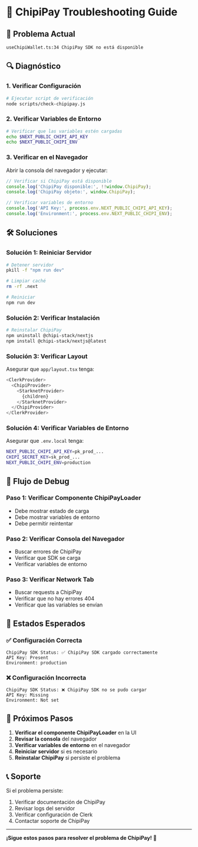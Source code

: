 # 🔧 ChipiPay Troubleshooting Guide

## 🚨 **Problema Actual**
```
useChipiWallet.ts:34 ChipiPay SDK no está disponible
```

## 🔍 **Diagnóstico**

### **1. Verificar Configuración**
```bash
# Ejecutar script de verificación
node scripts/check-chipipay.js
```

### **2. Verificar Variables de Entorno**
```bash
# Verificar que las variables estén cargadas
echo $NEXT_PUBLIC_CHIPI_API_KEY
echo $NEXT_PUBLIC_CHIPI_ENV
```

### **3. Verificar en el Navegador**
Abrir la consola del navegador y ejecutar:
```javascript
// Verificar si ChipiPay está disponible
console.log('ChipiPay disponible:', !!window.ChipiPay);
console.log('ChipiPay objeto:', window.ChipiPay);

// Verificar variables de entorno
console.log('API Key:', process.env.NEXT_PUBLIC_CHIPI_API_KEY);
console.log('Environment:', process.env.NEXT_PUBLIC_CHIPI_ENV);
```

## 🛠️ **Soluciones**

### **Solución 1: Reiniciar Servidor**
```bash
# Detener servidor
pkill -f "npm run dev"

# Limpiar caché
rm -rf .next

# Reiniciar
npm run dev
```

### **Solución 2: Verificar Instalación**
```bash
# Reinstalar ChipiPay
npm uninstall @chipi-stack/nextjs
npm install @chipi-stack/nextjs@latest
```

### **Solución 3: Verificar Layout**
Asegurar que `app/layout.tsx` tenga:
```typescript
<ClerkProvider>
  <ChipiProvider>
    <StarknetProvider>
      {children}
    </StarknetProvider>
  </ChipiProvider>
</ClerkProvider>
```

### **Solución 4: Verificar Variables de Entorno**
Asegurar que `.env.local` tenga:
```bash
NEXT_PUBLIC_CHIPI_API_KEY=pk_prod_...
CHIPI_SECRET_KEY=sk_prod_...
NEXT_PUBLIC_CHIPI_ENV=production
```

## 🔄 **Flujo de Debug**

### **Paso 1: Verificar Componente ChipiPayLoader**
- Debe mostrar estado de carga
- Debe mostrar variables de entorno
- Debe permitir reintentar

### **Paso 2: Verificar Consola del Navegador**
- Buscar errores de ChipiPay
- Verificar que SDK se carga
- Verificar variables de entorno

### **Paso 3: Verificar Network Tab**
- Buscar requests a ChipiPay
- Verificar que no hay errores 404
- Verificar que las variables se envían

## 🎯 **Estados Esperados**

### **✅ Configuración Correcta**
```
ChipiPay SDK Status: ✅ ChipiPay SDK cargado correctamente
API Key: Present
Environment: production
```

### **❌ Configuración Incorrecta**
```
ChipiPay SDK Status: ❌ ChipiPay SDK no se pudo cargar
API Key: Missing
Environment: Not set
```

## 🚀 **Próximos Pasos**

1. **Verificar el componente ChipiPayLoader** en la UI
2. **Revisar la consola** del navegador
3. **Verificar variables de entorno** en el navegador
4. **Reiniciar servidor** si es necesario
5. **Reinstalar ChipiPay** si persiste el problema

## 📞 **Soporte**

Si el problema persiste:
1. Verificar documentación de ChipiPay
2. Revisar logs del servidor
3. Verificar configuración de Clerk
4. Contactar soporte de ChipiPay

---

**¡Sigue estos pasos para resolver el problema de ChipiPay!** 🔧
